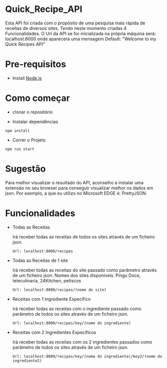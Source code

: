 # Quick_Recipe_API


Esta API foi criada com o propósito de uma pesquisa mais rápida de receitas de diversos sites. Tendo neste momento criadas 4 Funcionalidades.
O Url da API se for inicializada na própria máquina será: localhost:8000 onde aparecerá uma mensagem Default: "Welcome to my Quick Recipes API"

# Pre-requisitos
- Install [Node.js](https://nodejs.org/en/)

# Como começar
- clonar o repositório

- Instalar dependências
```
npm install
```
- Correr o Projeto
```
npm run start
```


# Sugestão

Para melhor visualizar o resultado do API, aconselho a instalar uma extensão no seu browser para conseguir visualizar melhor os dados em json. Por exemplo, a que eu utilizo no Microsoft EDGE é: PrettyJSON.


# Funcionalidades

 - Todas as Receitas

    Irá receber todas as receitas de todos os sites através de um ficheiro json.

    ```
    Url: localhost:8000/recipes
    ```

 - Todas as Receitas de 1 site

    Irá receber todas as receitas do site passado como parâmetro através de um ficheiro json.
    Nomes dos sites disponíveis: Pingo Doce, teleculinaria, 24Kitchen, petiscos

    ```
    Url: localhost:8000/recipes/(nome do site)
    ```

 - Receitas com 1 Ingrediente Específico
        
    Irá receber todas as receitas com o ingrediente passado como parâmetro de todos os sites através de um ficheiro json.

    ```
    Url: localhost:8000/recipes/key/(nome do ingrediente)
     ```

 - Receitas com 2 Ingredientes Específicos
        
    Irá receber todas as receitas com os 2 ingredientes passados como parâmetro de todos os sites através de um ficheiro json.

    ```
    Url: localhost:8000/recipes/key/(nome do ingrediente)/key2/(nome do ingrediente2)
    ```

